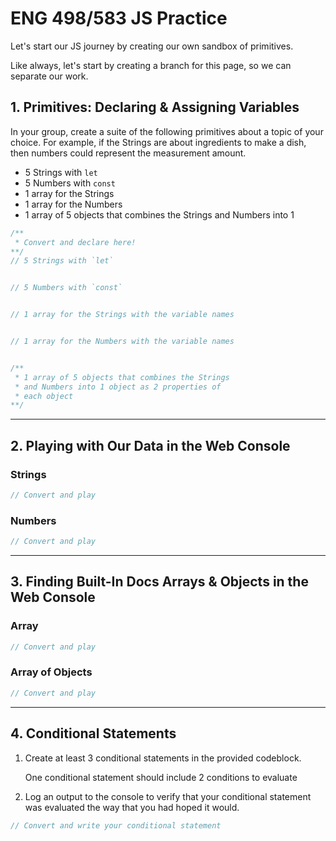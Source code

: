 # ENG 498/583 JS Practice

Let's start our JS journey by creating our own sandbox of primitives.

<p class="note">
  Like always, let's start by creating a branch for this page, so we can separate our work.
</p>

## 1. Primitives: Declaring & Assigning Variables

In your group, create a suite of the following primitives about a topic of your choice. For example, if the Strings are about ingredients to make a dish, then numbers could represent the measurement amount.

- 5 Strings with `let`
- 5 Numbers  with `const`
- 1 array for the Strings
- 1 array for the Numbers
- 1 array of 5 objects that combines the Strings and Numbers into 1

```javascript
/**
 * Convert and declare here!
**/
// 5 Strings with `let`


// 5 Numbers with `const`


// 1 array for the Strings with the variable names


// 1 array for the Numbers with the variable names


/**
 * 1 array of 5 objects that combines the Strings
 * and Numbers into 1 object as 2 properties of
 * each object
**/


```

---

## 2. Playing with Our Data in the Web Console

### Strings

```javascript
// Convert and play
```

### Numbers

```javascript
// Convert and play
```

---

## 3. Finding Built-In Docs Arrays & Objects in the Web Console

### Array

```javascript
// Convert and play
```

### Array of Objects

```javascript
// Convert and play
```

---

## 4. Conditional Statements

1. Create at least 3 conditional statements in the provided codeblock.
    <p class="note">One conditional statement should include 2 conditions to evaluate</p>
2. Log an output to the console to verify that your conditional statement was evaluated the way that you had hoped it would.

```javascript
// Convert and write your conditional statement

```
